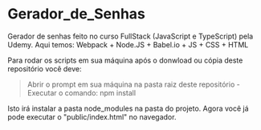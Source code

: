# Gerador_de_Senhas

Gerador de senhas feito no curso FullStack (JavaScript e TypeScript) pela Udemy.
Aqui temos: Webpack + Node.JS + Babel.io + JS + CSS + HTML 

Para rodar os scripts em sua máquina após o donwload ou cópia deste repositório você deve:

> Abrir o prompt em sua máquina na pasta raiz deste repositório - Executar o comando: npm install

Isto irá instalar a pasta node_modules na pasta do projeto. Agora você já pode executar o "public/index.html" no navegador.
